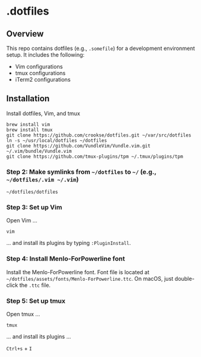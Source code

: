 # .dotfiles

## Overview

This repo contains dotfiles (e.g., `.somefile`) for a development environment setup. It includes the following:

* Vim configurations
* tmux configurations
* iTerm2 configurations

## Installation

Install dotfiles, Vim, and tmux

```
brew install vim
brew install tmux
git clone https://github.com/crookse/dotfiles.git ~/var/src/dotfiles
ln -s ~/usr/local/dotfiles ~/dotfiles
git clone https://github.com/VundleVim/Vundle.vim.git ~/.vim/bundle/Vundle.vim
git clone https://github.com/tmux-plugins/tpm ~/.tmux/plugins/tpm
```

### Step 2: Make symlinks from `~/dotfiles` to `~/` (e.g., `~/dotfiles/.vim ~/.vim`)

```
~/dotfiles/dotfiles
```

### Step 3: Set up Vim

Open Vim ...

```
vim
```

... and install its plugins by typing `:PluginInstall`.

### Step 4: Install Menlo-ForPowerline font

Install the Menlo-ForPowerline font. Font file is located at `~/dotfiles/assets/fonts/Menlo-ForPowerline.ttc`. On macOS, just double-click the `.ttc` file.

### Step 5: Set up tmux

Open tmux ...

```
tmux
```

... and install its plugins ...

`Ctrl+s` + `I`
